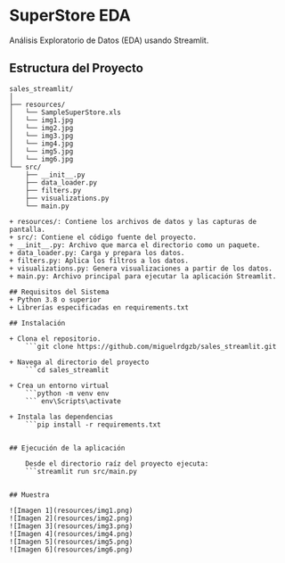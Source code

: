 # SuperStore EDA

Análisis Exploratorio de Datos (EDA) usando Streamlit.

## Estructura del Proyecto

```plaintext
sales_streamlit/
│
├── resources/
│   └── SampleSuperStore.xls
│   └── img1.jpg
│   └── img2.jpg
│   └── img3.jpg
│   └── img4.jpg
│   └── img5.jpg
│   └── img6.jpg
└── src/
    ├── __init__.py
    ├── data_loader.py
    ├── filters.py
    ├── visualizations.py
    └── main.py

+ resources/: Contiene los archivos de datos y las capturas de pantalla.
+ src/: Contiene el código fuente del proyecto.
+ __init__.py: Archivo que marca el directorio como un paquete.
+ data_loader.py: Carga y prepara los datos.
+ filters.py: Aplica los filtros a los datos.
+ visualizations.py: Genera visualizaciones a partir de los datos.
+ main.py: Archivo principal para ejecutar la aplicación Streamlit.

## Requisitos del Sistema
+ Python 3.8 o superior
+ Librerías especificadas en requirements.txt

## Instalación

+ Clona el repositorio.
    ```git clone https://github.com/miguelrdgzb/sales_streamlit.git

+ Navega al directorio del proyecto
    ```cd sales_streamlit

+ Crea un entorno virtual
    ```python -m venv env 
    ``` env\Scripts\activate

+ Instala las dependencias
    ```pip install -r requirements.txt


## Ejecución de la aplicación

    Desde el directorio raíz del proyecto ejecuta:
    ```streamlit run src/main.py


## Muestra

![Imagen 1](resources/img1.png)
![Imagen 2](resources/img2.png)
![Imagen 3](resources/img3.png)
![Imagen 4](resources/img4.png)
![Imagen 5](resources/img5.png)
![Imagen 6](resources/img6.png)








